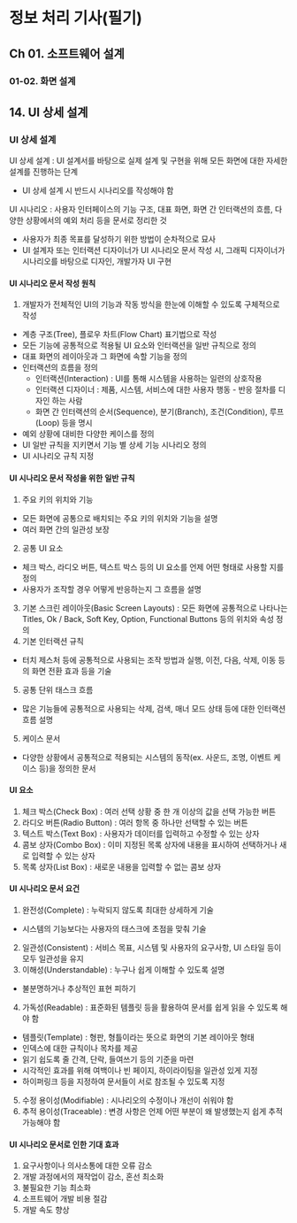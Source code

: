 # 정보 처리 기사(필기)

## Ch 01. 소프트웨어 설계

### 01-02. 화면 설계

## 14. UI 상세 설계

### UI 상세 설계

UI 상세 설계 : UI 설계서를 바탕으로 실제 설계 및 구현을 위해 모든 화면에 대한 자세한 설계를 진행하는 단계

- UI 상세 설계 시 반드시 시나리오를 작성해야 함

UI 시나리오 : 사용자 인터페이스의 기능 구조, 대표 화면, 화면 간 인터랙션의 흐름, 다양한 상황에서의 예외 처리 등을 문서로 정리한 것

- 사용자가 최종 목표를 달성하기 위한 방법이 순차적으로 묘사
- UI 설계자 또는 인터랙션 디자이너가 UI 시나리오 문서 작성 시, 그래픽 디자이너가 시나리오를 바탕으로 디자인, 개발가자 UI 구현

#### UI 시나리오 문서 작성 원칙

1. 개발자가 전체적인 UI의 기능과 작동 방식을 한눈에 이해할 수 있도록 구체적으로 작성

- 계층 구조(Tree), 플로우 차트(Flow Chart) 표기법으로 작성
- 모든 기능에 공통적으로 적용될 UI 요소와 인터랙션을 일반 규칙으로 정의
- 대표 화면의 레이아웃과 그 화면에 속할 기능을 정의
- 인터랙션의 흐름을 정의
  - 인터랙션(Interaction) : UI를 통해 시스템을 사용하는 일련의 상호작용
  - 인터랙션 디자이너 : 제품, 시스템, 서비스에 대한 사용자 행동 - 반응 절차를 디자인 하는 사람
  - 화면 간 인터랙션의 순서(Sequence), 분기(Branch), 조건(Condition), 루프(Loop) 등을 명시
- 예외 상황에 대비한 다양한 케이스를 정의
- UI 일반 규칙을 지키면서 기능 별 상세 기능 시나리오 정의
- UI 시나리오 규칙 지정

#### UI 시나리오 문서 작성을 위한 일반 규칙

1. 주요 키의 위치와 기능

- 모든 화면에 공통으로 배치되는 주요 키의 위치와 기능을 설명
- 여러 화면 간의 일관성 보장

2. 공통 UI 요소

- 체크 박스, 라디오 버튼, 텍스트 박스 등의 UI 요소를 언제 어떤 형태로 사용할 지를 정의
- 사용자가 조작할 경우 어떻게 반응하는지 그 흐름을 설명

3. 기본 스크린 레이아웃(Basic Screen Layouts) : 모든 화면에 공통적으로 나타나는 Titles, Ok / Back, Soft Key, Option, Functional Buttons 등의 위치와 속성 정의
4. 기본 인터랙션 규칙

- 터치 제스처 등에 공통적으로 사용되는 조작 방법과 실행, 이전, 다음, 삭제, 이동 등의 화면 전환 효과 등을 기술

5. 공통 단위 태스크 흐름

- 많은 기능들에 공통적으로 사용되는 삭제, 검색, 매너 모드 상태 등에 대한 인터랙션 흐름 설명

5. 케이스 문서

- 다양한 상황에서 공통적으로 적용되는 시스템의 동작(ex. 사운드, 조명, 이벤트 케이스 등)을 정의한 문서

#### UI 요소

1. 체크 박스(Check Box) : 여러 선택 상황 중 한 개 이상의 값을 선택 가능한 버튼
2. 라디오 버튼(Radio Button) : 여러 항목 중 하나만 선택할 수 있는 버튼
3. 텍스트 박스(Text Box) : 사용자가 데이터를 입력하고 수정할 수 있는 상자
4. 콤보 상자(Combo Box) : 이미 지정된 목록 상자에 내용을 표시하여 선택하거나 새로 입력할 수 있는 상자
5. 목록 상자(List Box) : 새로운 내용을 입력할 수 없는 콤보 상자

#### UI 시나리오 문서 요건

1. 완전성(Complete) : 누락되지 않도록 최대한 상세하게 기술

- 시스템의 기능보다는 사용자의 태스크에 초점을 맞춰 기술

2. 일관성(Consistent) : 서비스 목표, 시스템 및 사용자의 요구사항, UI 스타일 등이 모두 일관성을 유지
3. 이해성(Understandable) : 누구나 쉽게 이해할 수 있도록 설명

- 불분명하거나 추상적인 표현 피하기

4. 가독성(Readable) : 표준화된 템플릿 등을 활용하여 문서를 쉽게 읽을 수 있도록 해야 함

- 템플릿(Template) : 형판, 형틀이라는 뜻으로 화면의 기본 레이아웃 형태
- 인덱스에 대한 규칙이나 목차를 제공
- 읽기 쉽도록 줄 간격, 단락, 들여쓰기 등의 기준을 마련
- 시각적인 효과를 위해 여백이나 빈 페이지, 하이라이팅을 일관성 있게 지정
- 하이퍼링크 등을 지정하여 문서들이 서로 참조될 수 있도록 지정

5. 수정 용이성(Modifiable) : 시나리오의 수정이나 개선이 쉬워야 함
6. 추적 용이성(Traceable) : 변경 사항은 언제 어떤 부분이 왜 발생했는지 쉽게 추적 가능해야 함

#### UI 시나리오 문서로 인한 기대 효과

1. 요구사항이나 의사소통에 대한 오류 감소
2. 개발 과정에서의 재작업이 감소, 혼선 최소화
3. 불필요한 기능 최소화
4. 소프트웨어 개발 비용 절감
5. 개발 속도 향상
